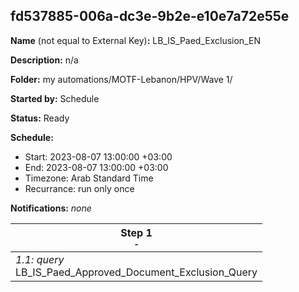 ## fd537885-006a-dc3e-9b2e-e10e7a72e55e

**Name** (not equal to External Key)**:** LB_IS_Paed_Exclusion_EN

**Description:** n/a

**Folder:** my automations/MOTF-Lebanon/HPV/Wave 1/

**Started by:** Schedule

**Status:** Ready

**Schedule:**

* Start: 2023-08-07 13:00:00 +03:00
* End: 2023-08-07 13:00:00 +03:00
* Timezone: Arab Standard Time
* Recurrance: run only once

**Notifications:** _none_


| Step 1<br>_<small>-</small>_ |
| --- |
| _1.1: query_<br>LB_IS_Paed_Approved_Document_Exclusion_Query |
